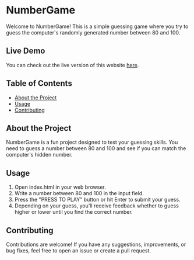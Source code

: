 # NumberGame

Welcome to NumberGame! This is a simple guessing game where you try to guess the computer's randomly generated number between 80 and 100.

## Live Demo

You can check out the live version of this website [here](https://what-is-number.netlify.app/).

## Table of Contents
- [About the Project](#about-the-project)
- [Usage](#usage)
- [Contributing](#contributing)

## About the Project
NumberGame is a fun project designed to test your guessing skills. You need to guess a number between 80 and 100 and see if you can match the computer's hidden number.

## Usage
1. Open index.html in your web browser.
2. Write a number between 80 and 100 in the input field.
3. Press the "PRESS TO PLAY" button or hit Enter to submit your guess.
4. Depending on your guess, you'll receive feedback whether to guess higher or lower until you find the correct number.

## Contributing
Contributions are welcome! If you have any suggestions, improvements, or bug fixes, feel free to open an issue or create a pull request.
